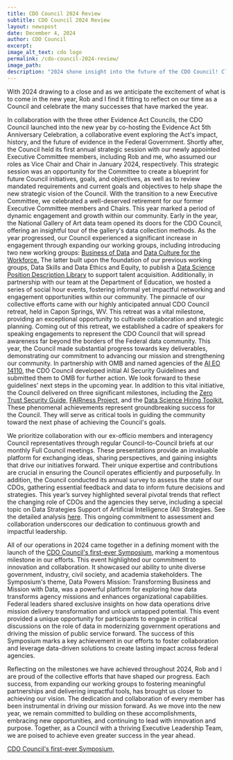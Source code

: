```yaml
---
title: CDO Council 2024 Review
subtitle: CDO Council 2024 Review
layout: newspost
date: December 4, 2024
author: CDO Council
excerpt:
image_alt_text: cdo logo
permalink: /cdo-council-2024-review/
image_path:
description: "2024 shone insight into the future of the CDO Council! Click below for the comprehensive Year-In-Review message from our Chair, Kirsten Dalboe."
---
```

With 2024 drawing to a close and as we anticipate the excitement of what is to come in the new year, Rob and I find it fitting to reflect on our time as a Council and celebrate the many successes that have marked the year.

In collaboration with the three other Evidence Act Councils, the CDO Council launched into the new year by co-hosting the Evidence Act 5th Anniversary Celebration, a collaborative event exploring the Act's impact, history, and the future of evidence in the Federal Government. Shortly after, the Council held its first annual strategic session with our newly appointed Executive Committee members, including Rob and me, who assumed our roles as Vice Chair and Chair in January 2024, respectively. This strategic session was an opportunity for the Committee to create a blueprint for future Council initiatives, goals, and objectives, as well as to review mandated requirements and current goals and objectives to help shape the new strategic vision of the Council. With the transition to a new Executive Committee, we celebrated a well-deserved retirement for our former Executive Committee members and Chairs.
This year marked a period of dynamic engagement and growth within our community. Early in the year, the National Gallery of Art data team opened its doors for the CDO Council, offering an insightful tour of the gallery's data collection methods. As the year progressed, our Council experienced a significant increase in engagement through expanding our working groups, including introducing two new working groups: <a href="https://www.cdo.gov/business-of-data/" target="_blank">Business of Data</a> and <a href="https://www.cdo.gov/data-culture-for-the-workforce/" target="_blank">Data Culture for the Workforce.</a> The latter built upon the foundation of our previous working groups, Data Skills and Data Ethics and Equity, to publish a <a href="https://community.connect.gov/x/6Hcli" target="_blank">Data Science Position Description Library</a>
 to support talent acquisition. Additionally, in partnership with our team at the Department of Education, we hosted a series of social hour events, fostering informal yet impactful networking and engagement opportunities within our community. The pinnacle of our collective efforts came with our highly anticipated annual CDO Council retreat, held in Capon Springs, WV. This retreat was a vital milestone, providing an exceptional opportunity to cultivate collaboration and strategic planning. Coming out of this retreat, we established a cadre of speakers for speaking engagements to represent the CDO Council that will spread awareness far beyond the borders of the Federal data community. 
This year, the Council made substantial progress towards key deliverables, demonstrating our commitment to advancing our mission and strengthening our community. In partnership with OMB and named agencies of the <a href="https://www.whitehouse.gov/briefing-room/presidential-actions/2023/10/30/executive-order-on-the-safe-secure-and-trustworthy-development-and-use-of-artificial-intelligence/" target="_blank">AI EO 14110,</a>
 the CDO Council developed initial AI Security Guidelines and submitted them to OMB for further action. We look forward to these guidelines' next steps in the upcoming year. In addition to this vital initiative, the Council delivered on three significant milestones, including the <a href="https://www.cio.gov/assets/files/Zero-Trust-Data-Security-Guide_Oct24-Final.pdf" target="_blank">Zero Trust Security Guide,</a> <a href="https://doi-do.github.io/dcat-us/" target="_blank">FAIRness Project,</a> and the <a href="https://resources.data.gov/assets/documents/CDO_Hiring_A_Data_Scientist_508.pdf" target="_blank">Data Science Hiring Toolkit.</a>
 These phenomenal achievements represent groundbreaking success for the Council. They will serve as critical tools in guiding the community toward the next phase of achieving the Council's goals.

We prioritize collaboration with our ex-officio members and interagency Council representatives through regular Council-to-Council briefs at our monthly Full Council meetings. These presentations provide an invaluable platform for exchanging ideas, sharing perspectives, and gaining insights that drive our initiatives forward. Their unique expertise and contributions are crucial in ensuring the Council operates efficiently and purposefully. In addition, the Council conducted its annual survey to assess the state of our CDOs, gathering essential feedback and data to inform future decisions and strategies. This year’s survey highlighted several pivotal trends that reflect the changing role of CDOs and the agencies they serve, including a special topic on Data Strategies Support of Artificial Intelligence (AI) Strategies. See the detailed analysis <a href="https://www.cdo.gov/cdo-council-2024-survey/" target="_blank">here</a>. This ongoing commitment to assessment and collaboration underscores our dedication to continuous growth and impactful leadership.

All of our operations in 2024 came together in a defining moment with the launch of the <a href="https://www.cdo.gov/cdo-council-2024-survey/" target="_blank">CDO Council's first-ever Symposium,</a> marking a momentous milestone in our efforts. This event highlighted our commitment to innovation and collaboration. It showcased our ability to unite diverse government, industry, civil society, and academia stakeholders. The Symposium's theme, Data Powers Mission: Transforming Business and Mission with Data, was a powerful platform for exploring how data transforms agency missions and enhances organizational capabilities. Federal leaders shared exclusive insights on how data operations drive mission delivery transformation and unlock untapped potential. This event provided a unique opportunity for participants to engage in critical discussions on the role of data in modernizing government operations and driving the mission of public service forward. The success of this Symposium marks a key achievement in our efforts to foster collaboration and leverage data-driven solutions to create lasting impact across federal agencies.

Reflecting on the milestones we have achieved throughout 2024, Rob and I are proud of the collective efforts that have shaped our progress. Each success, from expanding our working groups to fostering meaningful partnerships and delivering impactful tools, has brought us closer to achieving our vision. The dedication and collaboration of every member has been instrumental in driving our mission forward. As we move into the new year, we remain committed to building on these accomplishments, embracing new opportunities, and continuing to lead with innovation and purpose. Together, as a Council with a thriving Executive Leadership Team, we are poised to achieve even greater success in the year ahead.

<a href="https://www.cdo.gov/cdo-council-2024-survey/" target="_blank">CDO Council's first-ever Symposium,</a>







